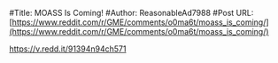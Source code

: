 #Title: MOASS Is Coming!
#Author: ReasonableAd7988
#Post URL: [https://www.reddit.com/r/GME/comments/o0ma6t/moass_is_coming/](https://www.reddit.com/r/GME/comments/o0ma6t/moass_is_coming/)


https://v.redd.it/91394n94ch571